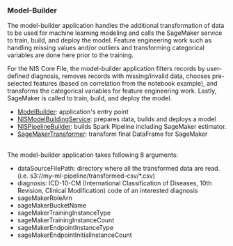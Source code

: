 ### Model-Builder

The model-builder application handles the additional transformation of data to be used for machine learning modeling and calls the SageMaker service to train, build, and deploy the model. 
Feature engineering work such as handling missing values and/or outliers and transforming categorical variables are done here prior to the training.  

For the NIS Core File, the model-builder application filters records by user-defined diagnosis, removes records with missing/invalid data, chooses pre-selected features (based on correlation from the notebook example), and transforms the categorical variables for feature engineering work. 
Lastly, SageMaker is called to train, build, and deploy the model.

- <a href = "https://github.com/dalinkim/ml-pipeline/blob/master/model-builder/src/main/scala/edu/uwm/cs/ModelBuilder.scala">ModelBuilder</a>: application's entry point 
- <a href = "https://github.com/dalinkim/ml-pipeline/blob/master/model-builder/src/main/scala/edu/uwm/cs/NISModelBuildingService.scala">NISModelBuildingService</a>: prepares data, builds and deploys a model
- <a href = "https://github.com/dalinkim/ml-pipeline/blob/master/model-builder/src/main/scala/edu/uwm/cs/NISPipelineBuilder.scala">NISPipelineBuilder</a>: builds Spark Pipeline including SageMaker estimator.
- <a href = "https://github.com/dalinkim/ml-pipeline/blob/master/model-builder/src/main/scala/edu/uwm/cs/NISPipelineBuilder.scala">SageMakerTransformer</a>: transform final DataFrame for SageMaker

<br>
The model-builder application takes following 8 arguments: 

- dataSourceFilePath: directory where all the transformed data are read. (i.e. s3://my-ml-pipeline/transformed-csv/*.csv)
- diagnosis: ICD-10-CM (International Classification of Diseases, 10th Revision, Clinical Modification) code of an interested diagnosis
- sageMakerRoleArn
- sageMakerBucketName
- sageMakerTrainingInstanceType
- sageMakerTrainingInstanceCount
- sageMakerEndpointInstanceType
- sageMakerEndpointInitialInstanceCount
